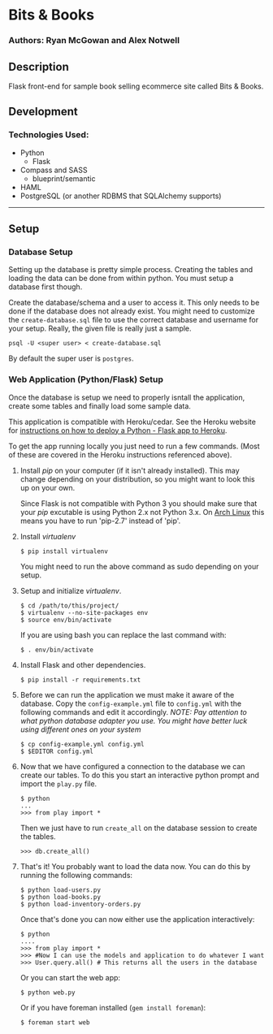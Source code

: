 # Bits & Books
### Authors: Ryan McGowan and Alex Notwell

## Description

Flask front-end for sample book selling ecommerce site called Bits &amp; Books.

## Development

### Technologies Used:

* Python
    * Flask
* Compass and SASS
    * blueprint/semantic
* HAML
* PostgreSQL (or another RDBMS that SQLAlchemy supports)

--------
## Setup

### Database Setup

Setting up the database is pretty simple process. Creating the tables and
loading the data can be done from within python. You must setup a database first
though.

Create the database/schema and a user to access it. This only needs to be
done if the database does not already exist. You might need to customize the
`create-database.sql` file to use the correct database and username for your
setup. Really, the given file is really just a sample.

    psql -U <super user> < create-database.sql

By default the super user is `postgres`.

### Web Application (Python/Flask) Setup

Once the database is setup we need to properly isntall the application, create
some tables and finally load some sample data.

This application is compatible with Heroku/cedar. See the Heroku website for
[instructions on how to deploy a Python - Flask app to
Heroku](http://devcenter.heroku.com/articles/python).

To get the app running locally you just need to run a few commands. (Most of
these are covered in the Heroku instructions referenced above).

1.  Install *pip* on your computer (if it isn't already installed). This may change
    depending on your distribution, so you might want to look this up on your
    own.

    Since Flask is not compatible with Python 3 you should make sure that your
    *pip* excutable is using Python 2.x not Python 3.x. On [Arch
    Linux](http://www.archlinux.org) this means you have to run 'pip-2.7' instead
    of 'pip'.

2.  Install *virtualenv*

        $ pip install virtualenv

    You might need to run the above command as sudo depending on your setup.

3.  Setup and initialize *virtualenv*.

        $ cd /path/to/this/project/
        $ virtualenv --no-site-packages env
        $ source env/bin/activate

    If you are using bash you can replace the last command with: 

        $ . env/bin/activate

4.  Install Flask and other dependencies.

        $ pip install -r requirements.txt

5.  Before we can run the application we must make it aware of the database.
    Copy the `config-example.yml` file to `config.yml` with the following
    commands and edit it accordingly. *NOTE: Pay attention to what python
    database adapter you use. You might have better luck using different ones on
    your system*

        $ cp config-example.yml config.yml
        $ $EDITOR config.yml

6.  Now that we have configured a connection to the database we can create our
    tables. To do this you start an interactive python prompt and import the
    `play.py` file.

        $ python
        ...
        >>> from play import *

    Then we just have to run `create_all` on the database session to create the
    tables.

        >>> db.create_all()

7.  That's it! You probably want to load the data now. You can do this by
    running the following commands: 

        $ python load-users.py
        $ python load-books.py
        $ python load-inventory-orders.py

    Once that's done you can now either use the application interactively:

        $ python
        ....
        >>> from play import *
        >>> #Now I can use the models and application to do whatever I want
        >>> User.query.all() # This returns all the users in the database

    Or you can start the web app:

        $ python web.py
 
    Or if you have foreman installed (`gem install foreman`):

        $ foreman start web
